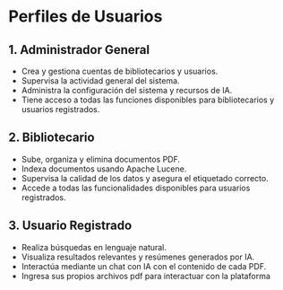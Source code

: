 # Perfiles de Usuarios

## 1. Administrador General
- Crea y gestiona cuentas de bibliotecarios y usuarios.
- Supervisa la actividad general del sistema.
- Administra la configuración del sistema y recursos de IA.
- Tiene acceso a todas las funciones disponibles para bibliotecarios y usuarios registrados.

## 2. Bibliotecario
- Sube, organiza y elimina documentos PDF.
- Indexa documentos usando Apache Lucene.
- Supervisa la calidad de los datos y asegura el etiquetado correcto.
- Accede a todas las funcionalidades disponibles para usuarios registrados.

## 3. Usuario Registrado
- Realiza búsquedas en lenguaje natural.
- Visualiza resultados relevantes y resúmenes generados por IA.
- Interactúa mediante un chat con IA con el contenido de cada PDF.
- Ingresa sus propios archivos pdf para interactuar con la plataforma
